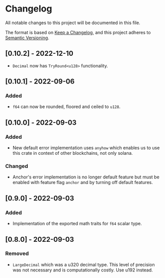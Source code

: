 # Changelog

All notable changes to this project will be documented in this file.

The format is based on [Keep a
Changelog](https://keepachangelog.com/en/1.0.0/), and this project adheres to
[Semantic Versioning](https://semver.org/spec/v2.0.0.html).

## [0.10.2] - 2022-12-10

- `Decimal` now has `TryRound<u128>` functionality.
## [0.10.1] - 2022-09-06

### Added

- `f64` can now be rounded, floored and ceiled to `u128`.

## [0.10.0] - 2022-09-03

### Added

- New default error implementation uses `anyhow` which enables us to use this
  crate in context of other blockchains, not only solana.

### Changed

- Anchor's error implementation is no longer default feature but must be enabled
  with feature flag `anchor` and by turning off default features.

## [0.9.0] - 2022-09-03

### Added

- Implementation of the exported math traits for `f64` scalar type.

## [0.8.0] - 2022-09-03

### Removed

- `LargeDecimal` which was a u320 decimal type. This level of precision was not
  necessary and is computationally costly. Use u192 instead.
